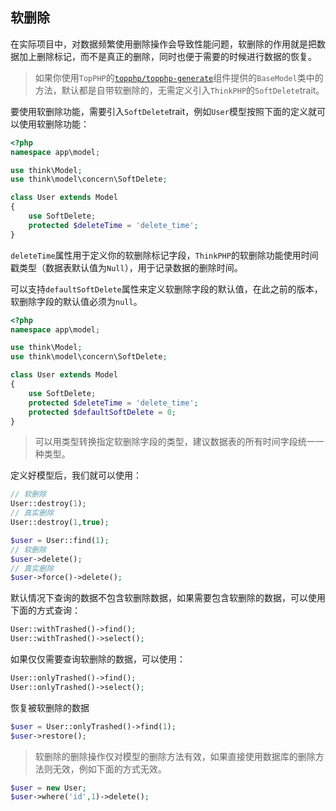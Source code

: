 ## 软删除

在实际项目中，对数据频繁使用删除操作会导致性能问题，软删除的作用就是把数据加上删除标记，而不是真正的删除，同时也便于需要的时候进行数据的恢复。

> 如果你使用`TopPHP`的[`topphp/topphp-generate`](/composer/topphp-generate.md)组件提供的`BaseModel`类中的方法，默认都是自带软删除的，无需定义引入`ThinkPHP`的`SoftDelete`trait。

要使用软删除功能，需要引入`SoftDelete`trait，例如`User`模型按照下面的定义就可以使用软删除功能：

```php
<?php
namespace app\model;

use think\Model;
use think\model\concern\SoftDelete;

class User extends Model
{
    use SoftDelete;
    protected $deleteTime = 'delete_time';
}
```

`deleteTime`属性用于定义你的软删除标记字段，`ThinkPHP`的软删除功能使用时间戳类型（数据表默认值为`Null`），用于记录数据的删除时间。

可以支持`defaultSoftDelete`属性来定义软删除字段的默认值，在此之前的版本，软删除字段的默认值必须为`null`。

```php
<?php
namespace app\model;

use think\Model;
use think\model\concern\SoftDelete;

class User extends Model
{
    use SoftDelete;
    protected $deleteTime = 'delete_time';
    protected $defaultSoftDelete = 0;
}
```

> 可以用类型转换指定软删除字段的类型，建议数据表的所有时间字段统一一种类型。

定义好模型后，我们就可以使用：

```php
// 软删除
User::destroy(1);
// 真实删除
User::destroy(1,true);

$user = User::find(1);
// 软删除
$user->delete();
// 真实删除
$user->force()->delete();
```

默认情况下查询的数据不包含软删除数据，如果需要包含软删除的数据，可以使用下面的方式查询：

```php
User::withTrashed()->find();
User::withTrashed()->select();
```

如果仅仅需要查询软删除的数据，可以使用：

```php
User::onlyTrashed()->find();
User::onlyTrashed()->select();
```

恢复被软删除的数据

```php
$user = User::onlyTrashed()->find(1);
$user->restore();
```

> 软删除的删除操作仅对模型的删除方法有效，如果直接使用数据库的删除方法则无效，例如下面的方式无效。

```php
$user = new User;
$user->where('id',1)->delete();
```



